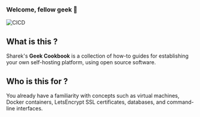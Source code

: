 ### Welcome, fellow geek 👋
![CICD](https://github.com/helkaroui/helkaroui.github.io/actions/workflows/cicd-actions.yml/badge.svg)

## What is this ?
Sharek's **Geek Cookbook** is a collection of how-to guides for establishing your own self-hosting platform, using open source software.

## Who is this for ?
You already have a familiarity with concepts such as virtual machines, Docker containers, LetsEncrypt SSL certificates, databases, and command-line interfaces.
